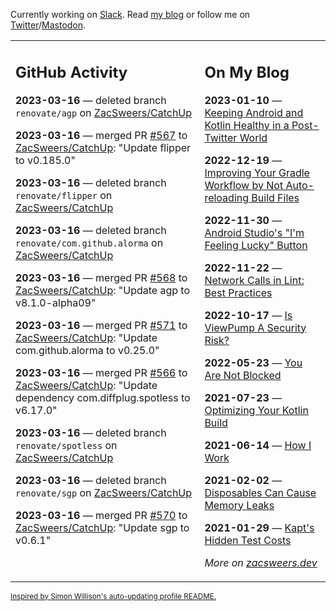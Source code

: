 Currently working on [Slack](https://slack.com/). Read [my blog](https://zacsweers.dev/) or follow me on [Twitter](https://twitter.com/ZacSweers)/[Mastodon](https://hachyderm.io/@ZacSweers).

<table><tr><td valign="top" width="60%">

## GitHub Activity
<!-- githubActivity starts -->
**2023-03-16** — deleted branch `renovate/agp` on [ZacSweers/CatchUp](https://github.com/ZacSweers/CatchUp)

**2023-03-16** — merged PR [#567](https://github.com/ZacSweers/CatchUp/pull/567) to [ZacSweers/CatchUp](https://github.com/ZacSweers/CatchUp): "Update flipper to v0.185.0"

**2023-03-16** — deleted branch `renovate/flipper` on [ZacSweers/CatchUp](https://github.com/ZacSweers/CatchUp)

**2023-03-16** — deleted branch `renovate/com.github.alorma` on [ZacSweers/CatchUp](https://github.com/ZacSweers/CatchUp)

**2023-03-16** — merged PR [#568](https://github.com/ZacSweers/CatchUp/pull/568) to [ZacSweers/CatchUp](https://github.com/ZacSweers/CatchUp): "Update agp to v8.1.0-alpha09"

**2023-03-16** — merged PR [#571](https://github.com/ZacSweers/CatchUp/pull/571) to [ZacSweers/CatchUp](https://github.com/ZacSweers/CatchUp): "Update com.github.alorma to v0.25.0"

**2023-03-16** — merged PR [#566](https://github.com/ZacSweers/CatchUp/pull/566) to [ZacSweers/CatchUp](https://github.com/ZacSweers/CatchUp): "Update dependency com.diffplug.spotless to v6.17.0"

**2023-03-16** — deleted branch `renovate/spotless` on [ZacSweers/CatchUp](https://github.com/ZacSweers/CatchUp)

**2023-03-16** — deleted branch `renovate/sgp` on [ZacSweers/CatchUp](https://github.com/ZacSweers/CatchUp)

**2023-03-16** — merged PR [#570](https://github.com/ZacSweers/CatchUp/pull/570) to [ZacSweers/CatchUp](https://github.com/ZacSweers/CatchUp): "Update sgp to v0.6.1"
<!-- githubActivity ends -->
</td><td valign="top" width="40%">

## On My Blog
<!-- blog starts -->
**2023-01-10** — [Keeping Android and Kotlin Healthy in a Post-Twitter World](https://www.zacsweers.dev/keeping-android-healthy/)

**2022-12-19** — [Improving Your Gradle Workflow by Not Auto-reloading Build Files](https://www.zacsweers.dev/improving-your-workflow-by-not-auto-reloading-build-files/)

**2022-11-30** — [Android Studio's "I'm Feeling Lucky" Button](https://www.zacsweers.dev/android-studios-im-feeling-lucky-button/)

**2022-11-22** — [Network Calls in Lint: Best Practices](https://www.zacsweers.dev/network-calls-in-lint-best-practices/)

**2022-10-17** — [Is ViewPump A Security Risk?](https://www.zacsweers.dev/is-viewpump-a-security-risk/)

**2022-05-23** — [You Are Not Blocked](https://www.zacsweers.dev/you-are-not-blocked/)

**2021-07-23** — [Optimizing Your Kotlin Build](https://www.zacsweers.dev/optimizing-your-kotlin-build/)

**2021-06-14** — [How I Work](https://www.zacsweers.dev/how-i-work/)

**2021-02-02** — [Disposables Can Cause Memory Leaks](https://www.zacsweers.dev/disposables-can-cause-memory-leaks/)

**2021-01-29** — [Kapt's Hidden Test Costs](https://www.zacsweers.dev/kapts-hidden-test-costs/)
<!-- blog ends -->
_More on [zacsweers.dev](https://zacsweers.dev/)_
</td></tr></table>

<sub><a href="https://simonwillison.net/2020/Jul/10/self-updating-profile-readme/">Inspired by Simon Willison's auto-updating profile README.</a></sub>